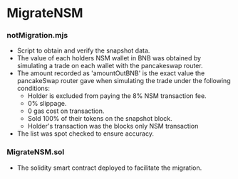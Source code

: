 # MigrateNSM


### notMigration.mjs
  - Script to obtain and verify the snapshot data.
  - The value of each holders NSM wallet in BNB was obtained by simulating a trade on each wallet with the pancakeswap router.
  - The amount recorded as 'amountOutBNB' is the exact value the pancakeSwap router gave when simulating the trade under the following conditions:
    - Holder is excluded from paying the 8% NSM transaction fee.
    - 0% slippage.
    - 0 gas cost on transaction.
    - Sold 100% of their tokens on the snapshot block.
    - Holder's transaction was the blocks only NSM transaction
  - The list was spot checked to ensure accuracy.



### MigrateNSM.sol
  - The solidity smart contract deployed to facilitate the migration.
  
  
